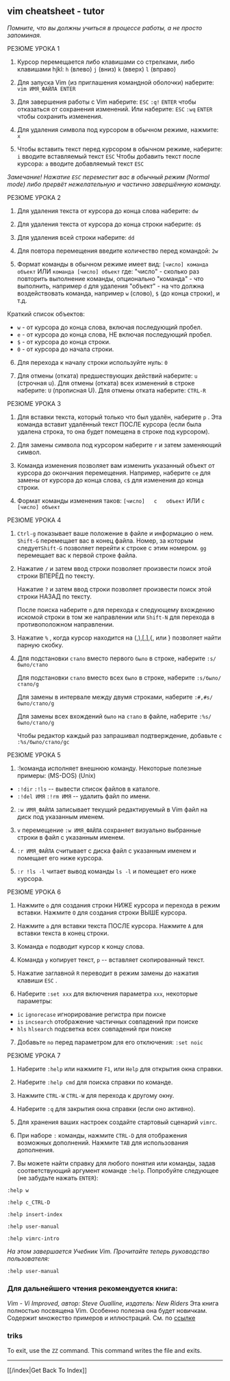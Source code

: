 ## vim cheatsheet - tutor

_Помните, что вы должны учиться в процессе работы, а не просто запоминая._

РЕЗЮМЕ УРОКА 1

1. Курсор перемещается либо клавишами со стрелками, либо клавишами hjkl: `h`
   (влево) `j` (вниз) `k` (вверх) `l` (вправо)

2. Для запуска Vim (из приглашения командной оболочки) наберите: `vim
   ИМЯ_ФАЙЛА ENTER`

3. Для завершения работы с Vim наберите: `ESC` `:q!` `ENTER` чтобы отказаться
   от сохранения изменений. Или наберите: `ESC` `:wq` `ENTER` чтобы сохранить
   изменения.

4. Для удаления символа под курсором в обычном режиме, нажмите:  `x`

5. Чтобы вставить текст перед курсором в обычном режиме, наберите: `i` вводите
   вставляемый текст `ESC` Чтобы добавить текст после курсора: `a` вводите
   добавляемый текст `ESC`

_Замечание! Нажатие `ESC` переместит вас в обычный режим (Normal mode) либо
прервёт нежелательную и частично завершённую команду._

РЕЗЮМЕ УРОКА 2

1. Для удаления текста от курсора до конца слова наберите:    `dw`

2. Для удаления текста от курсора до конца строки наберите:   `d$`

3. Для удаления всей строки наберите:                         `dd`

4. Для повтора перемещения введите количество перед командой: `2w`

5. Формат команды в обычном режиме имеет вид: `[число] команда объект` ИЛИ
   `команда [число] объект` где: "число" - сколько раз повторить выполнение
   команды, опционально "команда" - что выполнить, например `d` для удаления
   "объект"  - на что должна воздействовать команда, например `w` (слово), `$`
   (до конца строки), и т.д.

Краткий список объектов:

* `w` - от курсора до конца слова, включая последующий пробел.
* `e` - от курсора до конца слова, НЕ включая последующий пробел.
* `$` - от курсора до конца строки.
* `0` - от курсора до начала строки.

6. Для перехода к началу строки используйте нуль:  `0`

7. Для отмены (отката) предшествующих действий наберите: `u` (строчная u). Для
   отмены (отката) всех изменений в строке наберите: `U` (прописная U). Для
   отмены отката наберите: `CTRL-R`

РЕЗЮМЕ УРОКА 3

1. Для вставки текста, который только что был удалён, наберите  `p` . Эта
   команда вставит удалённый текст ПОСЛЕ курсора (если была удалена строка,
   то она будет помещена в строке под курсором).

2. Для замены символа под курсором наберите  `r`  и затем заменяющий символ.

3. Команда изменения позволяет вам изменить указанный объект от курсора до
   окончания перемещения. Например, наберите  `ce`  для замены от курсора до
   конца слова,  `c$`  для изменения до конца строки.

4. Формат команды изменения таков: `[число]   c   объект` ИЛИ `c   [число]
   объект`

РЕЗЮМЕ УРОКА 4

1. `Ctrl-g`  показывает ваше положение в файле и информацию о нем.
   `Shift-G` перемещает вас в конец файла. Номер, за которым следует`Shift-G`
   позволяет перейти к строке с этим номером.
   `gg` перемещает вас к первой строке файла.

2. Нажатие  `/`  и затем ввод строки позволяет произвести поиск этой строки
   ВПЕРЁД по тексту.

   Нажатие  `?`  и затем ввод строки позволяет произвести поиск этой строки
   НАЗАД по тексту.

   После поиска наберите  `n`  для перехода к следующему вхождению искомой
   строки в том же направлении или `Shift-N` для перехода в противоположном
   направлении.

3. Нажатие  `%` , когда курсор находится на (,),[,],{, или } позволяет найти
   парную скобку.

4. Для подстановки `стало` вместо первого `было` в строке, наберите
      `:s/было/стало`

   Для подстановки `стало` вместо всех `было` в строке, наберите
      `:s/было/стало/g`

   Для замены в интервале между двумя строками, наберите
      `:#,#s/было/стало/g`

   Для замены всех вхождений `было` на `стало` в файле, наберите
      `:%s/было/стало/g`

   Чтобы редактор каждый раз запрашивал подтверждение, добавьте `c`
      `:%s/было/стало/gc`

РЕЗЮМЕ УРОКА 5

1. :!команда  исполняет внешнюю команду.
Некоторые полезные примеры:
(MS-DOS)           (Unix)

* `:!dir`           `:!ls`           -- вывести список файлов в каталоге.
* `:!del ИМЯ`       `:!rm ИМЯ`       -- удалить файл по имени.

2. `:w ИМЯ_ФАЙЛА`  записывает текущий редактируемый в Vim файл на диск под
   указанным именем.

3. `v`  перемещение  `:w ИМЯ_ФАЙЛА`  сохраняет визуально выбранные строки в
   файл с указанным именем.

4. `:r ИМЯ_ФАЙЛА`  считывает с диска файл с указанным именем и помещает его
   ниже курсора.

5. `:r !ls -l`  читает вывод команды `ls -l` и помещает его ниже курсора.

РЕЗЮМЕ УРОКА 6

1. Нажмите  `o`  для создания строки НИЖЕ курсора и перехода в режим вставки.
   Нажмите  `O`  для создания строки ВЫШЕ курсора.

2. Нажмите  `a`  для вставки текста ПОСЛЕ курсора.
   Нажмите  `A`  для вставки текста в конец строки.

3. Команда  `e`  подводит курсор к концу слова.

4. Команда  `y`  копирует текст,  `p`  -- вставляет скопированный текст.

5. Нажатие заглавной  `R`  переводит в режим замены до нажатия клавиши  `ESC` .

6. Наберите `:set xxx` для включения параметра `xxx`, некоторые параметры:

* `ic`    `ignorecase`    игнорирование регистра при поиске
* `is`    `incsearch`     отображение частичных совпадений при поиске
* `hls`   `hlsearch`      подсветка всех совпадений при поиске

7. Добавьте `no` перед параметром для его отключения:  `:set noic`

РЕЗЮМЕ УРОКА 7

1. Наберите  `:help`  или нажмите `F1`, или `Help` для открытия окна справки.

2. Наберите  `:help cmd`  для поиска справки по команде.

3. Нажмите  `CTRL-W` `CTRL-W`  для перехода к другому окну.

4. Наберите  `:q`  для закрытия окна справки (если оно активно).

5. Для хранения ваших настроек создайте стартовый сценарий `vimrc`.

6. При наборе  `:`  команды, нажмите `CTRL-D` для отображения возможных
   дополнений. Нажмите `TAB` для использования дополнения.

7. Вы можете найти справку для любого понятия или команды, задав
   соответствующий аргумент команде `:help`. Попробуйте следующее (не забудьте
   нажать `ENTER`):

`:help w`

`:help c_CTRL-D`

`:help insert-index`

`:help user-manual`

`:help vimrc-intro`

*На этом завершается Учебник Vim. Прочитайте теперь руководство пользователя:*

`:help user-manual`

### Для дальнейшего чтения рекомендуется книга:
_Vim - Vi Improved, автор: Steve Oualline, издатель: New Riders_ Эта книга
полностью посвящена Vim. Особенно полезна она будет новичкам. Содержит
множество примеров и иллюстраций. См. по
[ссылке](http://iccf-holland.org/click5.html "Vim - Vi Improved")

### triks

To exit, use the `ZZ` command. This command writes the file and exits.

---

[[/index|Get Back To Index]]
